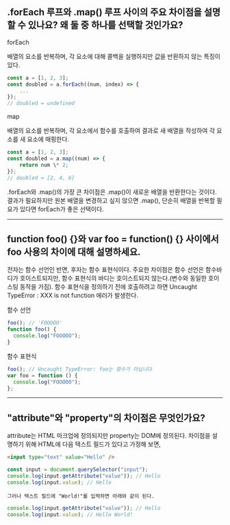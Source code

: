 ## .forEach 루프와 .map() 루프 사이의 주요 차이점을 설명할 수 있나요? 왜 둘 중 하나를 선택할 것인가요?​

forEach

배열의 요소를 반복하며, 각 요소에 대해 콜백을 실행하지만 값을 반환하지 않는 특징이 있다.

```javascript
const a = [1, 2, 3];
const doubled = a.forEach((num, index) => {
    ...
});
// doubled = undefined
```

map

배열의 요소를 반복하며, 각 요소에서 함수를 호출하여 결과로 새 배열을 작성하여 각 요소를 새 요소에 매핑한다.

```javascript
const a = [1, 2, 3];
const doubled = a.map((num) => {
    return num \* 2;
});
// doubled = [2, 4, 6]
```

.forEach와 .map()의 가장 큰 차이점은 .map()이 새로운 배열을 반환한다는 것이다. 결과가 필요하지만 원본 배열을 변경하고 싶지 않으면 .map(), 단순히 배열을 반복할 필요가 있다면 forEach가 좋은 선택이다.

---

## function foo() {}와 var foo = function() {} 사이에서 foo 사용의 차이에 대해 설명하세요.​

전자는 함수 선언인 반면, 후자는 함수 표현식이다. 주요한 차이점은 함수 선언은 함수바디가 호이스트되지만, 함수 표현식의 바디는 호이스트되지 않는다.(변수와 동일한 호이스팅 동작을 가짐). 함수 표현식을 정의하기 전에 호출하려고 하면 Uncaught TypeError : XXX is not function 에러가 발생한다.

함수 선언

```javascript
foo(); // 'FOOOOO'
function foo() {
  console.log("FOOOOO");
}
```

함수 표현식

```javascript
foo(); // Uncaught TypeError: foo는 함수가 아닙니다
var foo = function () {
  console.log("FOOOOO");
};
```

---

## "attribute"와 "property"의 차이점은 무엇인가요?​

attribute는 HTML 마크업에 정의되지만 property는 DOM에 정의된다. 차이점을 설명하기
위해 HTML에 다음 텍스트 필드가 있다고 가정해 보면,

```html
<input type="text" value="Hello" />
```

```javascript
const input = document.querySelector("input");
console.log(input.getAttribute("value")); // Hello
console.log(input.value); // Hello
```

    그러나 텍스트 필드에 "World!"를 입력하면 아래와 같이 된다.

```javascript
console.log(input.getAttribute("value")); // Hello
console.log(input.value); // Hello World!
```

